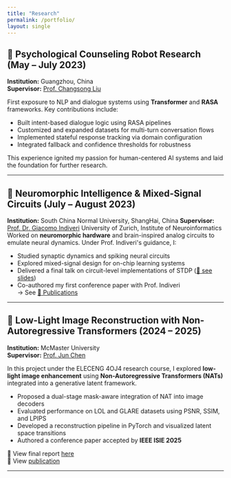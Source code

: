 ```yaml
---
title: "Research"
permalink: /portfolio/
layout: single
---
```


## 🧠 Psychological Counseling Robot Research (May – July 2023)

**Institution:** Guangzhou, China  
**Supervisor:** [Prof. Changsong Liu](https://scholar.google.com/citations?user=x_cL5pQAAAAJ&hl=en)

First exposure to NLP and dialogue systems using **Transformer** and **RASA** frameworks. Key contributions include:

- Built intent-based dialogue logic using RASA pipelines
- Customized and expanded datasets for multi-turn conversation flows
- Implemented stateful response tracking via domain configuration
- Integrated fallback and confidence thresholds for robustness

This experience ignited my passion for human-centered AI systems and laid the foundation for further research.

---

## 🧩 Neuromorphic Intelligence & Mixed-Signal Circuits (July – August 2023)

**Institution:** South China Normal University, ShangHai, China
**Supervisor:** [Prof. Dr. Giacomo Indiveri](https://scholar.google.com/citations?user=kdHjCAMAAAAJ&hl=en)  University of Zurich, Institute of Neuroinformatics 
Worked on **neuromorphic hardware** and brain-inspired analog circuits to emulate neural dynamics. Under Prof. Indiveri's guidance, I:

- Studied synaptic dynamics and spiking neural circuits
- Explored mixed-signal design for on-chip learning systems
- Delivered a final talk on circuit-level implementations of STDP ([📄 see slides](https://drive.google.com/file/d/1m01NmtEKXjhTXBAF5e5LMCE1lE5W8tPg/view?usp=sharing))
- Co-authored my first conference paper with Prof. Indiveri  
  → See [📄 Publications](https://wangq180.github.io/Qianyue-Wang.github.io/publications/)

---

## 🌙 Low-Light Image Reconstruction with Non-Autoregressive Transformers (2024 – 2025)

**Institution:** McMaster University  
**Supervisor:** [Prof. Jun Chen](https://www.eng.mcmaster.ca/ece/faculty/dr-jun-chen/)

In this project under the ELECENG 4OJ4 research course, I explored **low-light image enhancement** using **Non-Autoregressive Transformers (NATs)** integrated into a generative latent framework.

- Proposed a dual-stage mask-aware integration of NAT into image decoders
- Evaluated performance on LOL and GLARE datasets using PSNR, SSIM, and LPIPS
- Developed a reconstruction pipeline in PyTorch and visualized latent space transitions
- Authored a conference paper accepted by **IEEE ISIE 2025**

📑 View final report [here](https://drive.google.com/file/d/1UeG4kdlfmiiWvWWcqd7SZ2JBdkSBZ7nt/view?usp=sharing)  
📄 View [publication](https://wangq180.github.io/Qianyue-Wang.github.io/publications/)

---

